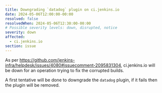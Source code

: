 ```yaml
---
title: Downgrading `datadog` plugin on ci.jenkins.io
date: 2024-05-06T12:00:00-00:00
resolved: false
resolvedWhen: 2024-05-06T12:30:00-00:00
# Possible severity levels: down, disrupted, notice
severity: down
affected:
  - ci.jenkins.io
section: issue
---
```


As per https://github.com/jenkins-infra/helpdesk/issues/4080#issuecomment-2095831304, ci.jenkins.io will be down for an operation trying to fix the corrupted builds.

A first tentative will be done to downgrade the `datadog` plugin, if it fails then the plugin will be removed.
